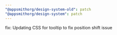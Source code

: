 ```yaml
---
"@appsmithorg/design-system-old": patch
"@appsmithorg/design-system": patch
---
```


fix: Updating CSS for tooltip to fix position shift issue
